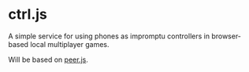 # ctrl.js

A simple service for using phones as impromptu controllers in browser-based local multiplayer games.

Will be based on [peer.js](https://peerjs.com/).
